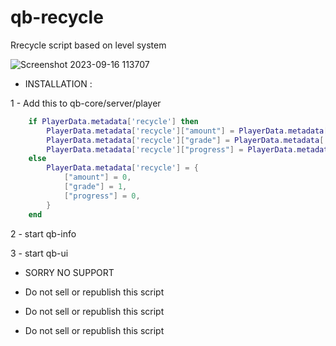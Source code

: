 # qb-recycle
Rrecycle script based on level system


![Screenshot 2023-09-16 113707](https://github.com/uFLOKY/qb-recycle/assets/80961359/3ff4fb0a-950b-4deb-a343-8bcbb2ecbb3f)



* INSTALLATION :

 
1 - Add this to qb-core/server/player

```lua
    if PlayerData.metadata['recycle'] then
        PlayerData.metadata['recycle']["amount"] = PlayerData.metadata['recycle']["amount"] or 0
        PlayerData.metadata['recycle']["grade"] = PlayerData.metadata['recycle']["grade"] or 1
        PlayerData.metadata['recycle']["progress"] = PlayerData.metadata['recycle']["progress"] or 1
    else
        PlayerData.metadata['recycle'] = {
            ["amount"] = 0,
            ["grade"] = 1,
            ["progress"] = 0,
        }
    end
```
2 - start qb-info

3 - start qb-ui

* SORRY NO SUPPORT 


* Do not sell or republish this script
* Do not sell or republish this script
* Do not sell or republish this script
